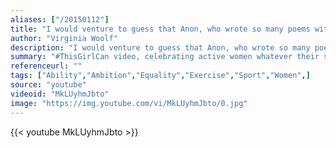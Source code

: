 ```yaml
---
aliases: ["/20150112"]
title: "I would venture to guess that Anon, who wrote so many poems without signing them, was often a woman."
author: "Virginia Woolf"
description: "I would venture to guess that Anon, who wrote so many poems without signing them, was often a woman. - Virginia Woolf quotes from GetInspired365.com"
summary: "#ThisGirlCan video, celebrating active women whatever their size, age or ability"
referenceurl: ""
tags: ["Ability","Ambition","Equality","Exercise","Sport","Women",]
source: "youtube"
videoid: "MkLUyhmJbto"
image: "https://img.youtube.com/vi/MkLUyhmJbto/0.jpg"
---
```


{{< youtube MkLUyhmJbto >}}
